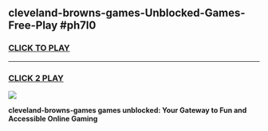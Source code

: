 
## cleveland-browns-games-Unblocked-Games-Free-Play #ph7l0
<h3>
<a href="https://us.freeplayer.one?title=cleveland-browns-games&ref=9M">CLICK TO PLAY</a></h3>
<hr>

<h3>
<a href="https://us.freeplayer.one?title=cleveland-browns-games&ref=9M">CLICK 2 PLAY</a>
  
</h3>

<a href="https://us.freeplayer.one?title=cleveland-browns-games&ref=9M"><img src="https://clearcache.store/games.png"></a>


**cleveland-browns-games games unblocked: Your Gateway to Fun and Accessible Online Gaming**
